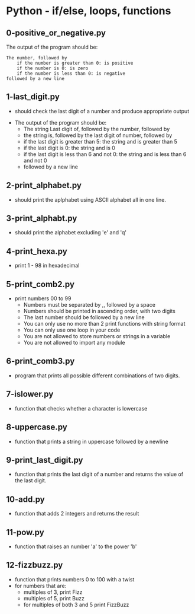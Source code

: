 # Python - if/else, loops, functions
## 0-positive_or_negative.py
The output of the program should be:

    The number, followed by
        if the number is greater than 0: is positive
        if the number is 0: is zero
        if the number is less than 0: is negative
    followed by a new line
## 1-last_digit.py
- should check the last digit of a number and produce appropriate output
* The output of the program should be:
    * The string Last digit of, followed by
    the number, followed by
    * the string is, followed by the last digit of number, followed by
    * if the last digit is greater than 5: the string and is greater than 5
    * if the last digit is 0: the string and is 0
    * if the last digit is less than 6 and not 0: the string and is less than 6 and not 0
    * followed by a new line


## 2-print_alphabet.py
- should print the aplphabet using ASCII alphabet all in one line. 
## 3-print_alphabt.py
- should print the alphabet excluding 'e' and 'q'
## 4-print_hexa.py
- print 1 - 98 in hexadecimal
## 5-print_comb2.py
- print numbers 00 to 99
    * Numbers must be separated by ,, followed by a space
    * Numbers should be printed in ascending order, with two digits
    * The last number should be followed by a new line
    * You can only use no more than 2 print functions with string format
    * You can only use one loop in your code
    * You are not allowed to store numbers or strings in a variable
    * You are not allowed to import any module
## 6-print_comb3.py
- program that prints all possible different combinations of two digits.
## 7-islower.py
- function that checks whether a character is lowercase
## 8-uppercase.py
- function that prints a string in uppercase followed by a newline
## 9-print_last_digit.py
- function that prints the last digit of a number and returns the value of the last digit.
## 10-add.py
- function that adds 2 integers and returns the result
## 11-pow.py
- function that raises an number 'a' to the power 'b'
## 12-fizzbuzz.py
- function that prints numbers 0 to 100 with a twist
- for numbers that are:
    * multiples of 3, print Fizz
    * multiples of 5, print Buzz
    * for multiples of both 3 and 5 print FizzBuzz